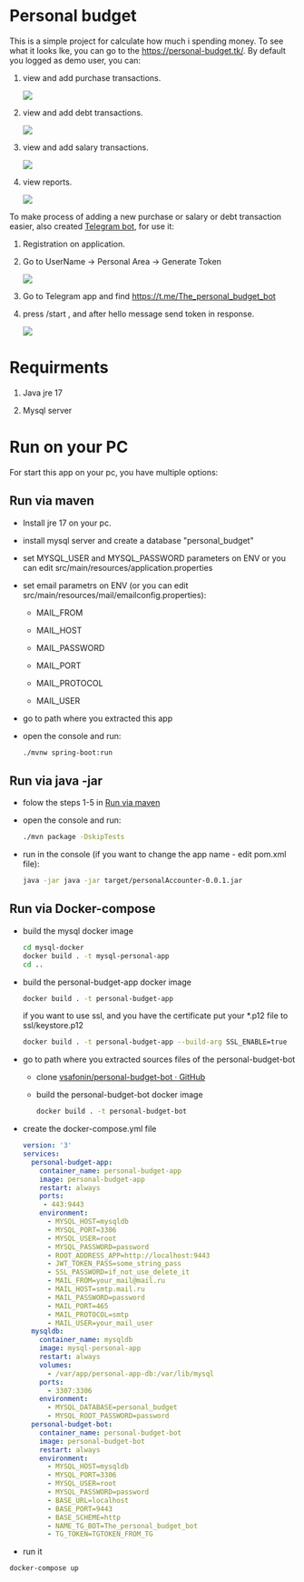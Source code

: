 # Personal budget

This is a simple project for calculate how much i spending money. To see what it looks lke, you can go to the https://personal-budget.tk/. By default you logged as demo user, you can:

1. view and add purchase transactions.
   
   ![](https://media.giphy.com/media/eyR984gXuELjpMTYE6/giphy.gif)

2. view and add debt transactions.
   
   ![](https://media.giphy.com/media/JhMzzsKDMjCqqbns35/giphy.gif)

3. view and add salary transactions.
   
   ![](https://media.giphy.com/media/MmmpZ8NIYbufFQg8bu/giphy.gif)

4. view reports. 
   
   ![](https://media.giphy.com/media/aZcFHZIiXKJxNK2Cbn/giphy.gif)

To make process of adding a new purchase or salary or debt transaction easier, also created [Telegram bot](https://github.com/vsafonin/personal-budget-bot), for use it:

1. Registration on application. 

2. Go to UserName -> Personal Area -> Generate Token
   
   ![](https://media.giphy.com/media/5VhbtfuFz6LCOA2MNQ/giphy.gif)

3. Go to Telegram app and find https://t.me/The_personal_budget_bot

4. press /start , and after hello message send token in response.
   
   ![](https://media.giphy.com/media/IBT9e49jadXXeHdjTX/giphy.gif)

# Requirments

1. Java jre 17

2. Mysql server

# Run on your PC

For start this app on your pc, you have multiple options:

## Run via maven
   
   - Install jre 17 on your pc. 
   
   - install mysql server and create a database "personal_budget"
   
   - set MYSQL_USER and MYSQL_PASSWORD parameters on ENV or you can edit src/main/resources/application.properties
   
   - set email parametrs on ENV (or you can edit src/main/resources/mail/emailconfig.properties):
      
      - MAIL_FROM
      
      - MAIL_HOST
      
      - MAIL_PASSWORD
      
      - MAIL_PORT
      
      - MAIL_PROTOCOL
      
      - MAIL_USER
   
   - go to path where you extracted this app
   
   - open the console and run: 
      
      ```bash
      ./mvnw spring-boot:run
      ```

## Run via java -jar
   
   - folow the steps 1-5 in [Run via maven](https://github.com/vsafonin/personal-budget#run-via-maven)
   
   - open the console and run:
      
      ```bash
      ./mvn package -DskipTests
      ```
   
   - run in the console (if you want to change the app name - edit pom.xml file):
      
      ```bash
      java -jar java -jar target/personalAccounter-0.0.1.jar
      ```

## Run via Docker-compose
   
   - build the mysql docker image
      
      ```bash
      cd mysql-docker
      docker build . -t mysql-personal-app
      cd ..
      ```
   
   - build the personal-budget-app docker image
      
      ```bash
      docker build . -t personal-budget-app    
      ```

      if you want to use ssl, and you have the certificate
      put your *.p12 file to ssl/keystore.p12

      ```bash
      docker build . -t personal-budget-app --build-arg SSL_ENABLE=true
      ```
   
   - go to path where you extracted sources files of the personal-budget-bot
      
      - clone [vsafonin/personal-budget-bot · GitHub](https://github.com/vsafonin/personal-budget-bot.git)
      
      - build the personal-budget-bot docker image
         
         ```bash
         docker build . -t personal-budget-bot
         ```
   
   - create the docker-compose.yml file
      
      ```yml
      version: '3'
      services:
        personal-budget-app:
          container_name: personal-budget-app
          image: personal-budget-app
          restart: always
          ports:
           - 443:9443
          environment:
            - MYSQL_HOST=mysqldb
            - MYSQL_PORT=3306
            - MYSQL_USER=root
            - MYSQL_PASSWORD=password
            - ROOT_ADDRESS_APP=http://localhost:9443
            - JWT_TOKEN_PASS=some_string_pass
            - SSL_PASSWORD=if_not_use_delete_it
            - MAIL_FROM=your_mail@mail.ru
            - MAIL_HOST=smtp.mail.ru
            - MAIL_PASSWORD=password
            - MAIL_PORT=465
            - MAIL_PROTOCOL=smtp
            - MAIL_USER=your_mail_user
        mysqldb:
          container_name: mysqldb
          image: mysql-personal-app
          restart: always
          volumes:
            - /var/app/personal-app-db:/var/lib/mysql
          ports:
            - 3307:3306
          environment:
            - MYSQL_DATABASE=personal_budget
            - MYSQL_ROOT_PASSWORD=password
        personal-budget-bot:
          container_name: personal-budget-bot
          image: personal-budget-bot
          restart: always
          environment:
            - MYSQL_HOST=mysqldb
            - MYSQL_PORT=3306
            - MYSQL_USER=root
            - MYSQL_PASSWORD=password
            - BASE_URL=localhost
            - BASE_PORT=9443
            - BASE_SCHEME=http
            - NAME_TG_BOT=The_personal_budget_bot
            - TG_TOKEN=TGTOKEN_FROM_TG
      ```

  - run it
   
   ```bash
   docker-compose up
   ```
